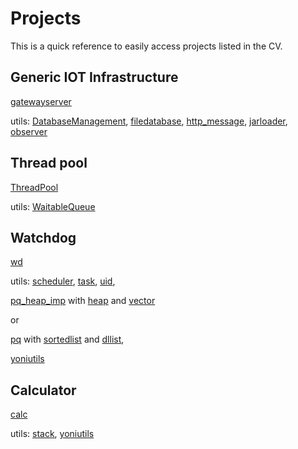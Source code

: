 # Projects 

This is a quick reference to easily access projects listed in the CV.

## Generic IOT Infrastructure

[gatewayserver](https://github.com/yonatanvolog/projects/tree/master/fs/projects/src/il/co/ilrd/gatewayserver
)

utils:
[DatabaseManagement](https://github.com/yonatanvolog/projects/tree/master/fs/projects/src/il/co/ilrd/DatabaseManagement),
[filedatabase](https://github.com/yonatanvolog/projects/tree/master/fs/projects/src/il/co/ilrd/filedatabase), 
[http_message](https://github.com/yonatanvolog/projects/tree/master/fs/projects/src/il/co/ilrd/http_message), 
[jarloader](https://github.com/yonatanvolog/projects/tree/master/fs/projects/src/il/co/ilrd/jarloader1),
[observer](https://github.com/yonatanvolog/projects/tree/master/fs/projects/src/il/co/ilrd/observer)



## Thread pool

[ThreadPool](https://github.com/yonatanvolog/projects/tree/master/fs/projects/src/il/co/ilrd/thread_pool
)

utils:
[WaitableQueue](https://github.com/yonatanvolog/projects/tree/master/fs/projects/src/il/co/ilrd/waitable_queue
)



## Watchdog

[wd](https://github.com/yonatanvolog/projects/tree/master/projects/wd
)

utils:
[scheduler](https://github.com/yonatanvolog/projects/tree/master/ds/schedule),
[task](https://github.com/yonatanvolog/projects/tree/master/ds/task),
[uid](https://github.com/yonatanvolog/projects/tree/master/ds/uid),

[pq_heap_imp](https://github.com/yonatanvolog/projects/tree/master/ds/pq_heap_imp) with
[heap](https://github.com/yonatanvolog/projects/tree/master/ds/heap) and [vector](https://github.com/yonatanvolog/projects/tree/master/ds/vector)

or

[pq](https://github.com/yonatanvolog/projects/tree/master/ds/pq) with [sortedlist](https://github.com/yonatanvolog/projects/tree/master/ds/sortedlist) and [dllist](https://github.com/yonatanvolog/projects/tree/master/ds/dllist),

[yoniutils](https://github.com/yonatanvolog/projects/blob/master/c/yoni_utils.h
)

## Calculator

[calc](https://github.com/yonatanvolog/projects/tree/master/projects/calc
)

utils:
[stack](https://github.com/yonatanvolog/projects/tree/master/ds/stack), 
[yoniutils](https://github.com/yonatanvolog/projects/blob/master/c/yoni_utils.h
)

